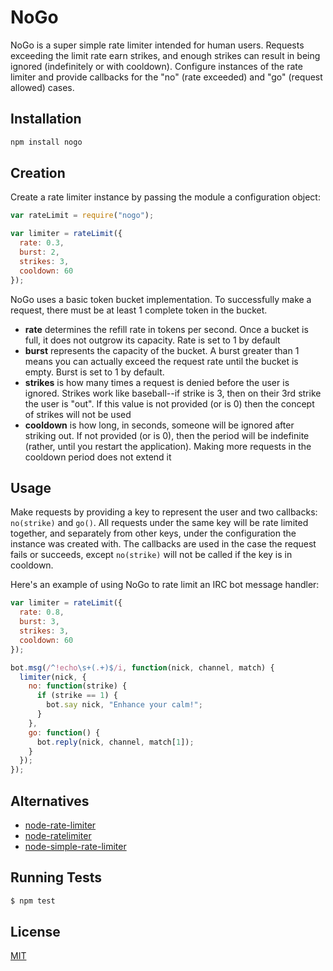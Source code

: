 # NoGo
NoGo is a super simple rate limiter intended for human users. Requests exceeding the limit rate earn strikes, and enough strikes can result in being ignored (indefinitely or with cooldown). Configure instances of the rate limiter and provide callbacks for the "no" (rate exceeded) and "go" (request allowed) cases.

## Installation
```sh
npm install nogo
```

## Creation
Create a rate limiter instance by passing the module a configuration object:
```js
var rateLimit = require("nogo");

var limiter = rateLimit({
  rate: 0.3,
  burst: 2,
  strikes: 3,
  cooldown: 60
});
```

NoGo uses a basic token bucket implementation. To successfully make a request, there must be at least 1 complete token in the bucket.
* **rate** determines the refill rate in tokens per second. Once a bucket is full, it does not outgrow its capacity. Rate is set to 1 by default
* **burst** represents the capacity of the bucket. A burst greater than 1 means you can actually exceed the request rate until the bucket is empty. Burst is set to 1 by default.
* **strikes** is how many times a request is denied before the user is ignored. Strikes work like baseball--if strike is 3, then on their 3rd strike the user is "out". If this value is not provided (or is 0) then the concept of strikes will not be used
* **cooldown** is how long, in seconds, someone will be ignored after striking out. If not provided (or is 0), then the period will be indefinite (rather, until you restart the application). Making more requests in the cooldown period does not extend it

## Usage
Make requests by providing a key to represent the user and two callbacks: `no(strike)` and `go()`. All requests under the same key will be rate limited together, and separately from other keys, under the configuration the instance was created with. The callbacks are used in the case the request fails or succeeds, except `no(strike)` will not be called if the key is in cooldown.

Here's an example of using NoGo to rate limit an IRC bot message handler:
```js
var limiter = rateLimit({
  rate: 0.8,
  burst: 3,
  strikes: 3,
  cooldown: 60
});

bot.msg(/^!echo\s+(.+)$/i, function(nick, channel, match) {
  limiter(nick, {
    no: function(strike) {
      if (strike == 1) {
        bot.say nick, "Enhance your calm!";
      }
    },
    go: function() {
      bot.reply(nick, channel, match[1]);
    }
  });
});
```

## Alternatives
- [node-rate-limiter](https://github.com/jhurliman/node-rate-limiter)
- [node-ratelimiter](https://github.com/tj/node-ratelimiter)
- [node-simple-rate-limiter](https://github.com/xavi-/node-simple-rate-limiter)

## Running Tests
```sh
$ npm test
```

## License
[MIT](http://opensource.org/licenses/MIT)
